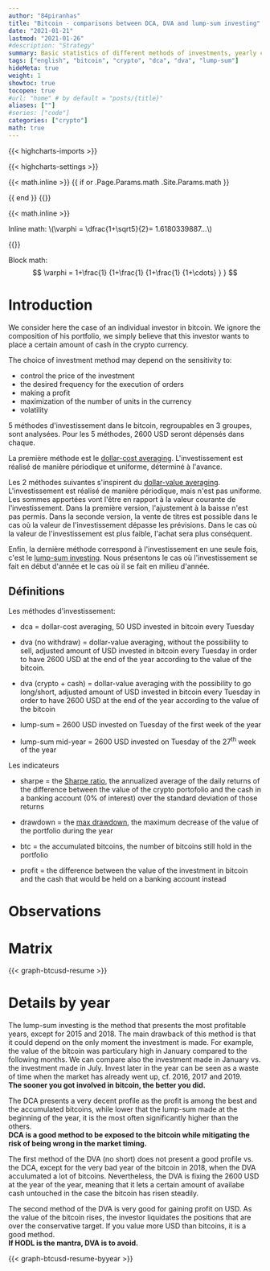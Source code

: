 ```yaml
---
author: "84piranhas"
title: "Bitcoin - comparisons between DCA, DVA and lump-sum investing"
date: "2021-01-21"
lastmod: "2021-01-26"
#description: "Strategy"
summary: Basic statistics of different methods of investments, yearly comparison, 2015-2020
tags: ["english", "bitcoin", "crypto", "dca", "dva", "lump-sum"]
hideMeta: true
weight: 1
showtoc: true
tocopen: true
#url: "home" # by default = "posts/{title}"
aliases: [""]
#series: ["code"]
categories: ["crypto"]
math: true
---
```


{{< highcharts-imports >}}

{{< highcharts-settings >}}

{{< math.inline >}}
{{ if or .Page.Params.math .Site.Params.math }}
<!-- KaTeX -->
<link rel="stylesheet" href="https://cdn.jsdelivr.net/npm/katex@0.11.1/dist/katex.min.css" integrity="sha384-zB1R0rpPzHqg7Kpt0Aljp8JPLqbXI3bhnPWROx27a9N0Ll6ZP/+DiW/UqRcLbRjq" crossorigin="anonymous">
<script defer src="https://cdn.jsdelivr.net/npm/katex@0.11.1/dist/katex.min.js" integrity="sha384-y23I5Q6l+B6vatafAwxRu/0oK/79VlbSz7Q9aiSZUvyWYIYsd+qj+o24G5ZU2zJz" crossorigin="anonymous"></script>
<script defer src="https://cdn.jsdelivr.net/npm/katex@0.11.1/dist/contrib/auto-render.min.js" integrity="sha384-kWPLUVMOks5AQFrykwIup5lo0m3iMkkHrD0uJ4H5cjeGihAutqP0yW0J6dpFiVkI" crossorigin="anonymous" onload="renderMathInElement(document.body);"></script>
{{ end }}
{{</ math.inline >}}

{{< math.inline >}}
<p>
Inline math: \(\varphi = \dfrac{1+\sqrt5}{2}= 1.6180339887…\)
</p>
{{</ math.inline >}}

Block math:
$$
 \varphi = 1+\frac{1} {1+\frac{1} {1+\frac{1} {1+\cdots} } }
$$

# Introduction

We consider here the case of an individual investor in bitcoin. We ignore the composition of his portfolio, we simply believe that this investor wants to place a certain amount of cash in the crypto currency.

The choice of investment method may depend on the sensitivity to:
- control the price of the investment
- the desired frequency for the execution of orders
- making a profit
- maximization of the number of units in the currency
- volatility

5 méthodes d'investissement dans le bitcoin, regroupables en 3 groupes, sont analysées.
Pour les 5 méthodes, 2600 USD seront dépensés dans chaque.

La première méthode est le <a href="../btcusd-dca" target="_blank">dollar-cost averaging</a>.
L'investissement est réalisé de manière périodique et uniforme, déterminé à l'avance.

Les 2 méthodes suivantes s'inspirent du <a href="../btcusd-dva" target="_blank">dollar-value averaging</a>.
L'investissement est réalisé de manière périodique, mais n'est pas uniforme. Les sommes apportées vont l'être en rapport à la valeur courante de l'investissement.
Dans la première version, l'ajustement à la baisse n'est pas permis. Dans la seconde version, la vente de titres est possible dans le cas où la valeur de l'investissement dépasse les prévisions. Dans le cas où la valeur de l'investissement est plus faible, l'achat sera plus conséquent.

Enfin, la dernière méthode correspond à l'investissement en une seule fois, c'est le <a href="../btcusd-lumpsum" target="_blank">lump-sum investing</a>. Nous présentons le cas où l'investissement se fait en début d'année et le cas où il se fait en milieu d'année.


## Définitions

Les méthodes d'investissement:
- dca = dollar-cost averaging, 50 USD invested in bitcoin every Tuesday

- dva (no withdraw) = dollar-value averaging, without the possibility to sell, adjusted amount of USD invested in bitcoin every Tuesday in order to have 2600 USD at the end of the year according to the value of the bitcoin.

- dva (crypto + cash) = dollar-value averaging with the possibility to go long/short, adjusted amount of USD invested in bitcoin every Tuesday in order to have 2600 USD at the end of the year according to the value of the bitcoin

- lump-sum =  2600 USD invested on Tuesday of the first week of the year

- lump-sum mid-year = 2600 USD invested on Tuesday of the 27<sup>th</sup> week of the year

Les indicateurs

- sharpe = the [Sharpe ratio](https://en.wikipedia.org/wiki/Sharpe_ratio), the annualized average of the daily returns of the difference between the value of the crypto portofolio and the cash in a banking account (0% of interest) over the standard deviation of those returns

- drawdown = the [max drawdown](https://en.wikipedia.org/wiki/Drawdown_(economics)), the maximum decrease of the value of the portfolio during the year

- btc = the accumulated bitcoins, the number of bitcoins still hold in the portfolio

- profit = the difference between the value of the investment in bitcoin and the cash that would be held on a banking account instead

# Observations



# Matrix

{{< graph-btcusd-resume >}}

# Details by year

The lump-sum investing is the method that presents the most profitable years, except for 2015 and 2018.
The main drawback of this method is that it could depend on the only moment the investment is made. For example, the value of the bitcoin was particulary high in January compared to the following months. We can compare also the investment made in January vs. the investment made in July. Invest later in the year can be seen as a waste of time when the market has already went up, cf. 2016, 2017 and 2019.  
**The sooner you got involved in bitcoin, the better you did.**

The DCA presents a very decent profile as the profit is among the best and the accumulated bitcoins, while lower that the lump-sum made at the beginning of the year, it is the most often significantly higher than the others.  
**DCA is a good method to be exposed to the bitcoin while mitigating the risk of being wrong in the market timing.**

The first method of the DVA (no short) does not present a good profile vs. the DCA, except for the very bad year of the bitcoin in 2018, when the DVA acculumated a lot of bitcoins. Nevertheless, the DVA is fixing the 2600 USD at the year of the year, meaning that it lets a certain amount of availabe cash untouched in the case the bitcoin has risen steadily.

The second method of the DVA is very good for gaining profit on USD. As the value of the bitcoin rises, the investor liquidates the positions that are over the conservative target. If you value more USD than bitcoins, it is a good method.  
**If HODL is the mantra, DVA is to avoid.**



{{< graph-btcusd-resume-byyear >}}